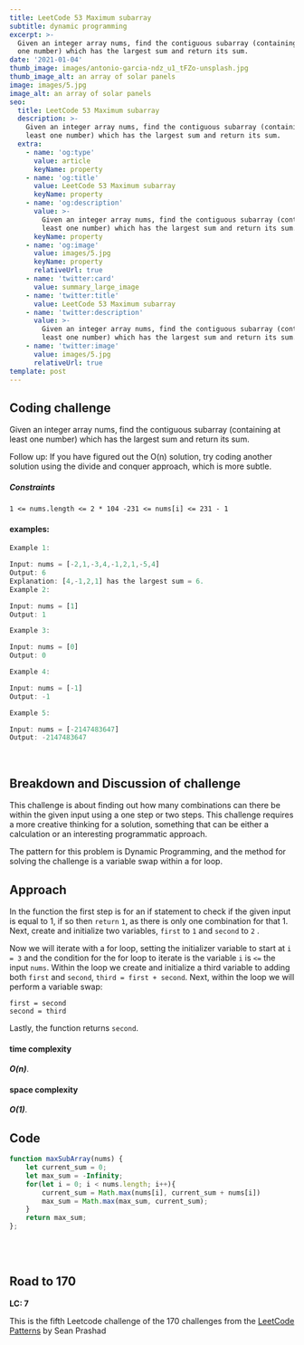 ```yaml
---
title: LeetCode 53 Maximum subarray
subtitle: dynamic programming
excerpt: >-
  Given an integer array nums, find the contiguous subarray (containing at least
  one number) which has the largest sum and return its sum.
date: '2021-01-04'
thumb_image: images/antonio-garcia-ndz_u1_tFZo-unsplash.jpg
thumb_image_alt: an array of solar panels
image: images/5.jpg
image_alt: an array of solar panels
seo:
  title: LeetCode 53 Maximum subarray
  description: >-
    Given an integer array nums, find the contiguous subarray (containing at
    least one number) which has the largest sum and return its sum.
  extra:
    - name: 'og:type'
      value: article
      keyName: property
    - name: 'og:title'
      value: LeetCode 53 Maximum subarray
      keyName: property
    - name: 'og:description'
      value: >-
        Given an integer array nums, find the contiguous subarray (containing at
        least one number) which has the largest sum and return its sum.
      keyName: property
    - name: 'og:image'
      value: images/5.jpg
      keyName: property
      relativeUrl: true
    - name: 'twitter:card'
      value: summary_large_image
    - name: 'twitter:title'
      value: LeetCode 53 Maximum subarray
    - name: 'twitter:description'
      value: >-
        Given an integer array nums, find the contiguous subarray (containing at
        least one number) which has the largest sum and return its sum.
    - name: 'twitter:image'
      value: images/5.jpg
      relativeUrl: true
template: post
---
```


## Coding challenge

Given an integer array nums, find the contiguous subarray (containing at least one number) which has the largest sum and return its sum.

Follow up: If you have figured out the O(n) solution, try coding another solution using the divide and conquer approach, which is more subtle.

##### Constraints


`1 <= nums.length <= 2 * 104
-231 <= nums[i] <= 231 - 1
`

#### examples:


```javascript
Example 1:

Input: nums = [-2,1,-3,4,-1,2,1,-5,4]
Output: 6
Explanation: [4,-1,2,1] has the largest sum = 6.
Example 2:

Input: nums = [1]
Output: 1

Example 3:

Input: nums = [0]
Output: 0

Example 4:

Input: nums = [-1]
Output: -1

Example 5:

Input: nums = [-2147483647]
Output: -2147483647
```
<br>

## Breakdown and Discussion of challenge

This challenge is about finding out how many combinations can there be within the given input using a one step or two steps. This challenge requires a more creative thinking for a solution, something that can be either a calculation or an interesting programmatic approach.

The pattern for this problem is Dynamic Programming, and the method for solving the challenge is a variable swap within a for loop.


## Approach

In the function the first step is for an if statement to check if the given input is equal to 1, if so then `return` `1`, as there is only  one combination for that 1. Next, create and initialize two variables, `first` to `1` and `second` to `2` . 

Now we will iterate with a for loop, setting the initializer variable to start at `i = 3` and the condition for the for loop to iterate is the variable `i` is `<=` the input `nums`. Within the loop we create and initialize a third variable to adding both `first` and `second`, `third = first + second`. Next, within the loop we will perform a variable swap:

`first = second` <br>
`second = third`

Lastly, the function returns `second`.


#### time complexity

 _**O(n)**_.

#### space complexity

_***O(1)***_.

## Code

```javascript
function maxSubArray(nums) {
    let current_sum = 0;
    let max_sum = -Infinity;
    for(let i = 0; i < nums.length; i++){
        current_sum = Math.max(nums[i], current_sum + nums[i])
        max_sum = Math.max(max_sum, current_sum);
    }
    return max_sum;
};
```

<br>
<br>

## Road to 170

**LC: 7**

This is the fifth Leetcode challenge of the 170 challenges from the [LeetCode Patterns](https://seanprashad.com/leetcode-patterns/) by Sean Prashad